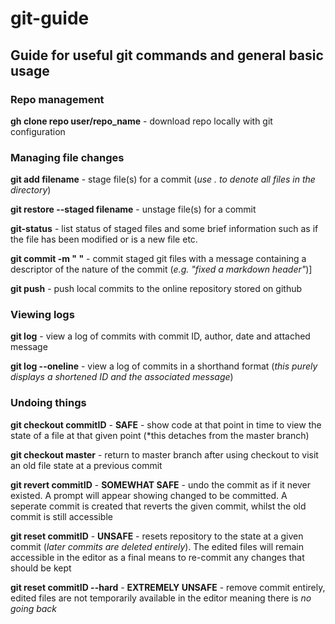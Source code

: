 # git-guide

## Guide for useful git commands and general basic usage

### Repo management

**gh clone repo user/repo_name** - download repo locally with git configuration

### Managing file changes

**git add filename** - stage file(s) for a commit (*use . to denote all files in the directory*)

**git restore --staged filename** - unstage file(s) for a commit

**git-status** - list status of staged files and some brief information such as if the file has been modified or is a new file etc.

**git commit -m " "** - commit staged git files with a message containing a descriptor of the nature of the commit (*e.g. "fixed a markdown header"*)]

**git push** - push local commits to the online repository stored on github

### Viewing logs

**git log** - view a log of commits with commit ID, author, date and attached message

**git log --oneline** - view a log of commits in a shorthand format (*this purely displays a shortened ID and the associated message*)

### Undoing things

**git checkout commitID** - **SAFE** - show code at that point in time to view the state of a file at that given point (*this detaches from the master branch)

**git checkout master** - return to master branch after using checkout to visit an old file state at a previous commit

**git revert commitID** - **SOMEWHAT SAFE** - undo the commit as if it never existed. A prompt will appear showing changed to be committed. A seperate commit is created that reverts the given commit, whilst the old commit is still accessible

**git reset commitID** - **UNSAFE** - resets repository to the state at a given commit (*later commits are deleted entirely*). The edited files will remain accessible in the editor as a final means to re-commit any changes that should be kept

**git reset commitID --hard** - **EXTREMELY UNSAFE** - remove commit entirely, edited files are not temporarily available in the editor meaning there is *no going back*